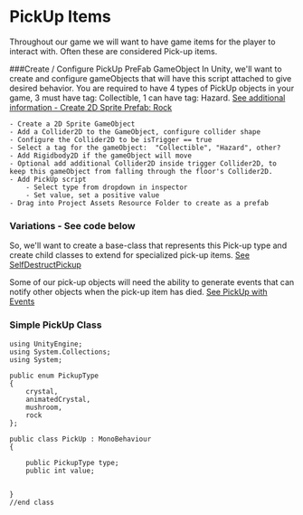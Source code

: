 # PickUp Items

Throughout our game we will want to have game items for the player to interact with.  Often these are considered Pick-up items.

###Create / Configure PickUp PreFab GameObject
In Unity, we'll want to create and configure gameObjects that will have this script attached to give desired behavior.
You are required to have 4 types of PickUp objects in your game, 3 must have tag: Collectible, 1 can have tag: Hazard.
[See additional information - Create 2D Sprite Prefab: Rock](/create-2d-sprite-prefab-rock.md)

    - Create a 2D Sprite GameObject
    - Add a Collider2D to the GameObject, configure collider shape
    - Configure the Collider2D to be isTrigger == true
    - Select a tag for the gameObject:  "Collectible", "Hazard", other?
    - Add Rigidbody2D if the gameObject will move
    - Optional add additional Collider2D inside trigger Collider2D, to keep this gameObject from falling through the floor's Collider2D.
    - Add PickUp script
        - Select type from dropdown in inspector
        - Set value, set a positive value
    - Drag into Project Assets Resource Folder to create as a prefab

### Variations - See code below

So, we'll want to create a base-class that represents this Pick-up type and create child classes to extend for specialized pick-up items.  [See SelfDestructPickup](https://kdoore.gitbooks.io/cs-2335/content/pickup_items.html#selfdestructpickup-child-class-of-pickup)

Some of our pick-up objects will need the ability to generate events that can notify other objects when the pick-up item has died.  [See PickUp with Events](https://kdoore.gitbooks.io/cs-2335/content/pickup_items.html#selfdestructpickup-child-class-of-pickup)

### Simple PickUp Class

```
using UnityEngine;
using System.Collections;
using System;

public enum PickupType
{
    crystal,
    animatedCrystal,
    mushroom,
    rock
};

public class PickUp : MonoBehaviour
{

    public PickupType type;
    public int value;

  
}
//end class
```
